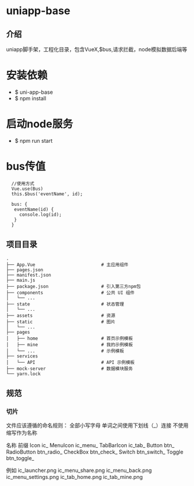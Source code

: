 <!--
 * @Author: wkiwi
 * @Email: w_kiwi@163.com
 * @Date: 2019-05-31 15:27:44
 * @LastEditors: wkiwi
 * @LastEditTime: 2019-11-05 21:19:09
 -->
# uniapp-base

## 介绍
uniapp脚手架，工程化目录，包含VueX,$bus,请求拦截，node模拟数据后端等

# 安装依赖
 - $ uni-app-base
 - $ npm install

# 启动node服务
 - $ npm run start

# bus传值
```
  //使用方式
  Vue.use(Bus)
  this.$bus('eventName', id);
  
  bus: {
   eventName(id) {
     console.log(id);
   }
  }

```

## 项目目录
```
.
├── App.Vue                         # 主应用组件
├── pages.json
├── manifest.json
├── main.js
├── package.json                    # 引入第三方npm包
├── components                      # 公共 UI 组件
│   └── ...
├── state                           # 状态管理
│   └── ...
├── assets                          # 资源
├── static                          # 图片
│   └── ...
├── pages
│   ├── home                        # 首页示例模板
│   ├── mine                        # 我的示例模板
│   └── ...                         # 示例模板
├── services
│   └── API                         # API 示例模板
├── mock-server                     # 数据模块服务
└── yarn.lock
```

## 规范

### 切片
文件应该遵循的命名规则：
全部小写字母
单词之间使用下划线（_）连接
不使用缩写作为名称

名称	         前缀
Icon	        ic_
MenuIcon	    ic_menu_
TabBarIcon	  ic_tab_
Button	      btn_
RadioButton	  btn_radio_
CheckBox	    btn_check_
Switch	      btn_switch_
Toggle	      btn_toggle_

例如
ic_launcher.png
ic_menu_share.png
ic_menu_back.png
ic_menu_settings.png
ic_tab_home.png
ic_tab_mine.png


